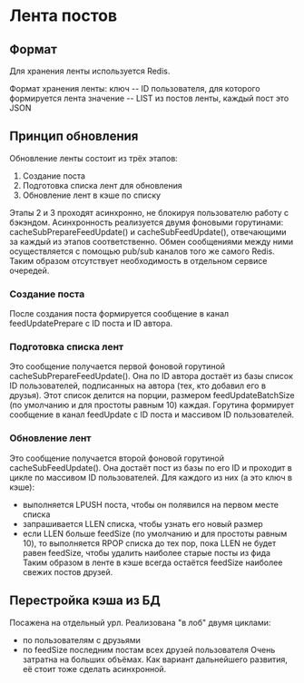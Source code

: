 # Лента постов
## Формат
Для хранения ленты используется Redis.

Формат хранения ленты:
   ключ -- ID пользователя, для которого формируется лента
   значение -- LIST из постов ленты, каждый пост это JSON

## Принцип обновления
Обновление ленты состоит из трёх этапов:
1. Создание поста
2. Подготовка списка лент для обновления
3. Обновление лент в кэше по списку

Этапы 2 и 3 проходят асинхронно, не блокируя пользователю работу с бэкэндом.
Асинхронность реализуется двумя фоновыми горутинами: cacheSubPrepareFeedUpdate() и cacheSubFeedUpdate(), отвечающими за каждый из этапов соответственно.
Обмен сообщениями между ними осуществляется с помощью pub/sub каналов того же самого Redis. Таким образом отсутствует необходимость в отдельном сервисе очередей.

### Создание поста
После создания поста формируется сообщение в канал feedUpdatePrepare с ID поста и ID автора.

### Подготовка списка лент
Это сообщение получается первой фоновой горутиной cacheSubPrepareFeedUpdate(). Она по ID автора достаёт из базы список ID пользователей, подписанных на автора (тех, кто добавил его в друзья). Этот список делится на порции, размером feedUpdateBatchSize (по умолчанию и для простоты равным 10) каждая. Горутина формирует сообщение в канал feedUpdate с ID поста и массивом ID пользователей.

### Обновление лент
Это сообщение получается второй фоновой горутиной cacheSubFeedUpdate(). Она достаёт пост из базы по его ID и проходит в цикле по массивом ID пользователей. Для каждого из них (а это ключ в кэше):
- выполняется LPUSH поста, чтобы он полявился на первом месте списка
- запрашивается LLEN списка, чтобы узнать его новый размер
- если LLEN больше feedSize (по умолчанию и для простоты равным 10), то выполняется RPOP списка до тех пор, пока LLEN не будет равен feedSize, чтобы удалить наиболее старые посты из фида
Таким образом в ленте в кэше всегда остаётся feedSize наиболее свежих постов друзей.

## Перестройка кэша из БД
Посажена на отдельный урл. Реализована "в лоб" двумя циклами:
- по пользователям с друзьями
- по feedSize последним постам всех друзей пользователя
Очень затратна на больших объёмах. Как вариант дальнейшего развития, её стоит тоже сделать асинхронной.
